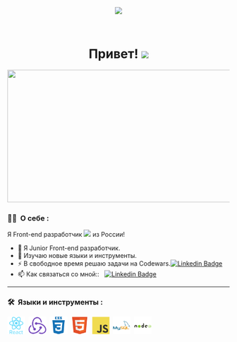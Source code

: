 <p align="center"><img src="https://media.giphy.com/media/M9gbBd9nbDrOTu1Mqx/giphy.gif" width="100"/></p>
<p align="center">


<p align="center"><img src="https://komarev.com/ghpvc/?username=Krushwff&style=flat-square&color=blue" alt=""></p>

<h1 align="center">Привет! <img src="https://media.giphy.com/media/hvRJCLFzcasrR4ia7z/giphy.gif" width="40"></h1>

<p align="center"><img src="https://media.giphy.com/media/dWesBcTLavkZuG35MI/giphy.gif" width="600" height="300"  /></p>

### :woman_technologist: &nbsp;О себе :

Я Front-end разработчик <img src="https://media.giphy.com/media/WUlplcMpOCEmTGBtBW/giphy.gif" width="30"> из России!

- 🔭 Я Junior Front-end разработчик.
- 🌱 Изучаю новые языки и инструменты.
- ⚡ В свободное время решаю задачи на Codewars.[![Linkedin Badge](https://img.shields.io/badge/-Krushwf-blue?style=flat&logo=CodeWars&logoColor=white)](-------)
- 📫 Как связаться со мной:: &nbsp; [![Linkedin Badge](https://img.shields.io/badge/-Krushwf-blue?style=flat&logo=VK&logoColor=white)](https://vk.com/krushwf)

---

### 🛠 &nbsp;Языки и инструменты :

<p>

<img src="https://github.com/devicons/devicon/blob/master/icons/react/react-original-wordmark.svg" title="React" alt="React" width="40" height="40"/>&nbsp;
<img src="https://github.com/devicons/devicon/blob/master/icons/redux/redux-original.svg" title="Redux" alt="Redux " width="40" height="40"/>&nbsp;
<img src="https://github.com/devicons/devicon/blob/master/icons/css3/css3-plain-wordmark.svg"  title="CSS3" alt="CSS" width="40" height="40"/>&nbsp;
<img src="https://github.com/devicons/devicon/blob/master/icons/html5/html5-original.svg" title="HTML5" alt="HTML" width="40" height="40"/>&nbsp;
<img src="https://github.com/devicons/devicon/blob/master/icons/javascript/javascript-original.svg" title="JavaScript" alt="JavaScript" width="40" height="40"/>&nbsp;
<img src="https://github.com/devicons/devicon/blob/master/icons/mysql/mysql-original-wordmark.svg" title="MySQL"  alt="MySQL" width="40" height="40"/>&nbsp;
<img src="https://github.com/devicons/devicon/blob/master/icons/nodejs/nodejs-original-wordmark.svg" title="NodeJS" alt="NodeJS" width="40" height="40"/>&nbsp;
</p>


